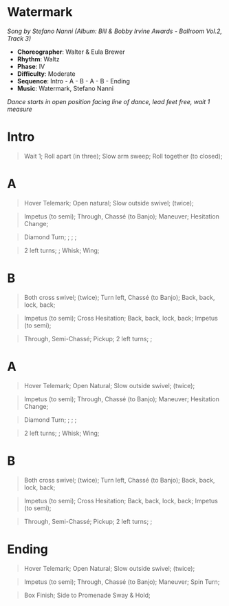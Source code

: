 # Watermark
*Song by Stefano Nanni (Album: Bill & Bobby Irvine Awards - Ballroom Vol.2, Track 3)*

* **Choreographer**: Walter & Eula Brewer
* **Rhythm**: Waltz
* **Phase**: IV
* **Difficulty**: Moderate
* **Sequence**: Intro - A - B - A - B - Ending
* **Music**: Watermark, Stefano Nanni

*Dance starts in open position facing line of dance, lead feet free, wait 1 measure*

# Intro

> Wait 1; Roll apart (in three); Slow arm sweep; Roll together (to closed);

# A

> Hover Telemark; Open natural; Slow outside swivel; (twice);

> Impetus (to semi); Through, Chassé (to Banjo); Maneuver; Hesitation Change;

> Diamond Turn; ; ; ;

> 2 left turns; ; Whisk; Wing;

# B

> Both cross swivel; (twice); Turn left, Chassé (to Banjo); Back, back, lock, back;

> Impetus (to semi); Cross Hesitation; Back, back, lock, back; Impetus (to semi);

> Through, Semi-Chassé; Pickup; 2 left turns; ;

# A

> Hover Telemark; Open Natural; Slow outside swivel; (twice);

> Impetus (to semi); Through, Chassé (to Banjo); Maneuver; Hesitation Change;

> Diamond Turn; ; ; ;

> 2 left turns; ; Whisk; Wing;

# B

> Both cross swivel; (twice); Turn left, Chassé (to Banjo); Back, back, lock, back;

> Impetus (to semi); Cross Hesitation; Back, back, lock, back; Impetus (to semi);

> Through, Semi-Chassé; Pickup; 2 left turns; ;

# Ending

> Hover Telemark; Open Natural; Slow outside swivel; (twice);

> Impetus (to semi); Through, Chassé (to Banjo); Maneuver; Spin Turn;

> Box Finish; Side to Promenade Sway & Hold;
